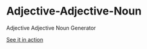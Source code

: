 # Adjective-Adjective-Noun

Adjective Adjective Noun Generator

[See it in action](https://phoopee3.github.io/Adjective-Adjective-Noun/)
